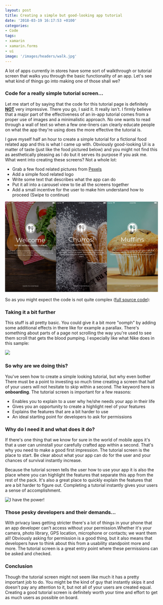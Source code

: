 ```yaml
---
layout: post
title: Creating a simple but good-looking app tutorial
date: '2018-03-19 16:17:53 +0100'
categories:
- Code
tags:
- xamarin
- xamarin.forms
- ui
image: '/images/headers/walk.jpg'
---
```


A lot of apps currently in stores have some sort of walkthrough or tutorial screen that walks you through the basic functionality of an app. Let's see what kind of things go into making one of those shall we?

### Code for a really simple tutorial screen...

Let me start of by saying that the code for this tutorial page is definitely <span style="text-decoration: underline;">**NOT**</span> very impressive. There you go, I said it. It really isn't. I firmly believe that a major part of the effectiveness of an in-app tutorial comes from a proper use of images and a minimalistic approach. No one wants to read through a wall of text so when a few one-liners can clearly educate people on what the app they're using does the more effective the tutorial is.

I gave myself half an hour to create a simple tutorial for a fictional food related app and this is what I came up with. Obviously good-looking UI is a matter of taste (just like the food pictured below) and you might not find this as aesthetically pleasing as I do but it serves its purpose if you ask me. What went into creating these screens? Not a whole lot:

*   Grab a few food related pictures from [Pexels](https://www.pexels.com/search/food/)
*   Add a simple food related logo
*   Write some text that describes what the app can do
*   Put it all into a carousel view to tie all the screens together
*   Add a small incentive for the user to make him understand how to proceed (Swipe to continue)

[![A simple tutorial screen](/images/posts/simpletutorial.jpg)](/images/posts/simpletutorial.jpg)

So as you might expect the code is not quite complex ([full source code](https://github.com/sthewissen/KickassUI.FancyTutorial)):

<script src="https://gist.github.com/sthewissen/2ffb6ad337763e5d345f8ef55485a67d.js"></script>

### Taking it a bit further

This stuff is all pretty basic. You could give it a bit more "oomph" by adding some additional effects in there like for example a parallax. There's something about parts of a page not scrolling the way you're used to see them scroll that gets the blood pumping. I especially like what Nike does in this sample:

![](https://us.v-cdn.net/5019960/uploads/editor/mx/undp362d3fmk.gif)

### So why are we doing this?

You've seen how to create a simple looking tutorial, but why even bother There must be a point to investing so much time creating a screen that half of your users will not hesitate to skip within a second. The keyword here is **onboarding**. The tutorial screen is important for a few reasons:

*   Enables you to explain to a user why he/she needs your app in their life
*   Gives you an opportunity to create a highlight reel of your features
*   Explains the features that are a bit harder to use
*   An ideal starting point for developers to ask for permissions

### Why do I need it and what does it do?

If there's one thing that we know for sure in the world of mobile apps it's that a user can uninstall your carefully crafted app within a second. That's why you need to make a good first impression. The tutorial screen is the place to start. Be clear about what your app can do for the user and your chances of survival instantly increase.

Because the tutorial screen tells the user how to use your app it is also the place where you can highlight the features that separate this app from the rest of the pack. It's also a great place to quickly explain the features that are a bit harder to figure out. Completing a tutorial instantly gives your users a sense of accomplishment.

![I have the power!](https://media.giphy.com/media/tu4q9gqjNocP6/giphy.gif)

### Those pesky developers and their demands...

With privacy laws getting stricter there's a lot of things in your phone that an app developer can't access without your permission.Whether it's your camera, photo library, GPS location, microphone or contacts; we want them all! Obviously asking for permission is a good thing, but it also means that developers have to think about this from a usability standpoint more and more. The tutorial screen is a great entry point where these permissions can be asked and checked.

### Conclusion

Though the tutorial screen might not seem like much it has a pretty important job to do. You might be the kind of guy that instantly skips it and doesn't pay any attention to it, but not all of your users are created equal. Creating a good tutorial screen is definitely worth your time and effort to get as much users as possible on board.